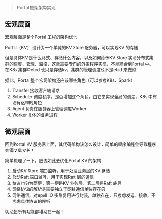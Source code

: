 >Portal 框架架构实现

## 宏观层面

宏观层面是整个Portal 工程的架构优化

Portal（KV） 设计为一个单纯的KV Store 服务器，可以实现KV 的存储

但是具体KV 是什么格式、存储什么内容，以及如何给予KV Store 实现分布式集群的调度、管理、监控，这些需要专门的外围程序实现，不能耦合到Portal 中。在K8s 集群中etcd 也只是存储kv，集群的管理调度也不是etcd 来做的

据此，Portal 整个宏观架构还应该哪些角色（可以参考K8s、Spark）

1. Transfer 接收客户端请求
2. Scheduler 调度程序，是否增加这个角色，由它来实现全局的调度，K8s 中有没有这样的角色
3. Agent 负责在服务器上管理调度Worker
4. Worker 具体的业务进程


## 微观层面

回到Portal KV 服务器上面，其代码架构该怎么设计，简单的顺序编程会导致程序变得又臭又长！

简单梳理了一下，应该如此去优化Portal KV 的架构：

1. 启动KV Store 端口监听，用于处理业务层的KV 存储
2. 启动Raft 端口监听，用于实现Raft 层的通信
3. 协议也分为两层，第一层是KV 业务层，第二层是Raft 底层
4. 网络协议的解析是需要独立于网络通信单独存在的
5. 网络通信，对epoll IO 多路复用进行封装，单独存在，只考虑发送、接收，不考虑具体协议的解析

切忌把所有功能都堆砌在一起！
